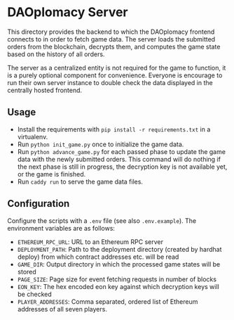 # DAOplomacy Server

This directory provides the backend to which the DAOplomacy frontend connects to in order to fetch
game data. The server loads the submitted orders from the blockchain, decrypts them, and computes
the game state based on the history of all orders.

The server as a centralized entity is not required for the game to function, it is a purely
optional component for convenience. Everyone is encourage to run their own server instance to
double check the data displayed in the centrally hosted frontend.

## Usage

- Install the requirements with `pip install -r requirements.txt` in a virtualenv.
- Run `python init_game.py` once to initialize the game data.
- Run `python advance_game.py` for each passed phase to update the game data with the newly
  submitted orders. This command will do nothing if the next phase is still in progress, the
  decryption key is not available yet, or the game is finished.
- Run `caddy run` to serve the game data files.

## Configuration

Configure the scripts with a `.env` file (see also `.env.example`). The environment variables are
as follows:

- `ETHEREUM_RPC_URL`: URL to an Ethereum RPC server
- `DEPLOYMENT_PATH`: Path to the deployment directory (created by hardhat deploy) from which
  contract addresses etc. will be read
- `GAME_DIR`: Output directory in which the processed game states will be stored
- `PAGE_SIZE`: Page size for event fetching requests in number of blocks
- `EON_KEY`: The hex encoded eon key against which decryption keys will be checked
- `PLAYER_ADDRESSES`: Comma separated, ordered list of Ethereum addresses of all seven players.

